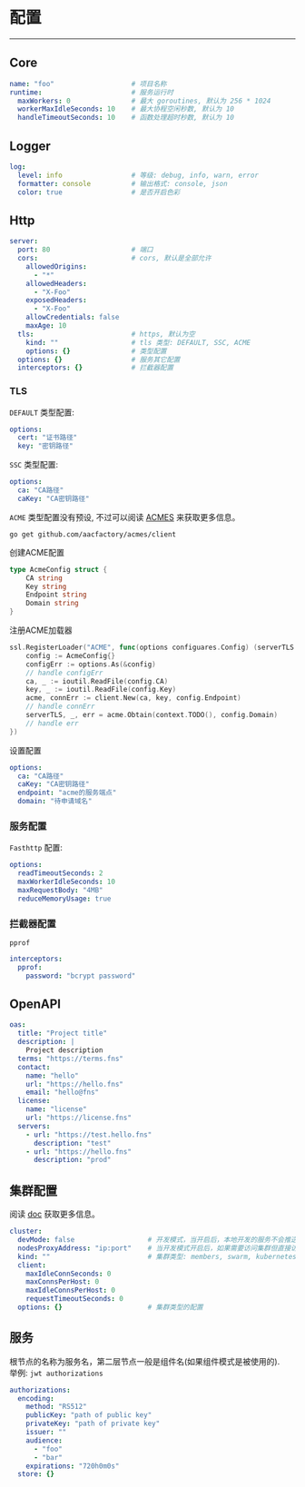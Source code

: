 # 配置

---

## Core
```yaml
name: "foo"                   # 项目名称
runtime:                      # 服务运行时
  maxWorkers: 0               # 最大 goroutines, 默认为 256 * 1024
  workerMaxIdleSeconds: 10    # 最大协程空闲秒数, 默认为 10
  handleTimeoutSeconds: 10    # 函数处理超时秒数, 默认为 10
```
## Logger
```yaml
log:
  level: info                 # 等级: debug, info, warn, error
  formatter: console          # 输出格式: console, json
  color: true                 # 是否开启色彩
```
## Http
```yaml
server:
  port: 80                    # 端口
  cors:                       # cors, 默认是全部允许
    allowedOrigins:
      - "*"
    allowedHeaders:
      - "X-Foo"
    exposedHeaders:
      - "X-Foo"
    allowCredentials: false
    maxAge: 10
  tls:                        # https, 默认为空
    kind: ""                  # tls 类型: DEFAULT, SSC, ACME 
    options: {}               # 类型配置
  options: {}                 # 服务其它配置
  interceptors: {}            # 拦截器配置
```
### TLS
`DEFAULT` 类型配置: 
```yaml
options: 
  cert: "证书路径"
  key: "密钥路径"
```
`SSC` 类型配置:
```yaml
options:
  ca: "CA路径"
  caKey: "CA密钥路径"
```
`ACME` 类型配置没有预设, 不过可以阅读 [ACMES](https://github.com/aacfactory/acmes) 来获取更多信息。
```shell
go get github.com/aacfactory/acmes/client
```
创建ACME配置
```go
type AcmeConfig struct {
	CA string 
	Key string
	Endpoint string
	Domain string
}
```
注册ACME加载器
```go
ssl.RegisterLoader("ACME", func(options configuares.Config) (serverTLS *tls.Config, clientTLS *tls.Config, err error) {
	config := AcmeConfig{}
	configErr := options.As(&config)
	// handle configErr
	ca, _ := ioutil.ReadFile(config.CA)
	key, _ := ioutil.ReadFile(config.Key)
	acme, connErr := client.New(ca, key, config.Endpoint) 
	// handle connErr 
	serverTLS, _, err = acme.Obtain(context.TODO(), config.Domain) 
	// handle err
})
```
设置配置
```yaml
options:
  ca: "CA路径"
  caKey: "CA密钥路径"
  endpoint: "acme的服务端点"
  domain: "待申请域名"
```
### 服务配置
`Fasthttp` 配置:
```yaml
options:
  readTimeoutSeconds: 2
  maxWorkerIdleSeconds: 10
  maxRequestBody: "4MB"
  reduceMemoryUsage: true
```
### 拦截器配置
`pprof`
```yaml
interceptors:
  pprof:
    password: "bcrypt password"
```
## OpenAPI
```yaml
oas:
  title: "Project title"
  description: |
    Project description
  terms: "https://terms.fns"
  contact:
    name: "hello"
    url: "https://hello.fns"
    email: "hello@fns"
  license:
    name: "license"
    url: "https://license.fns"
  servers:
    - url: "https://test.hello.fns"
      description: "test"
    - url: "https://hello.fns"
      description: "prod"
```
## 集群配置
阅读 [doc](https://github.com/aacfactory/fns/blob/main/docs/cluster_zh.md) 获取更多信息。
```yaml
cluster:
  devMode: false                  # 开发模式，当开启后，本地开发的服务不会推送到集群中。
  nodesProxyAddress: "ip:port"    # 当开发模式开启后，如果需要访问集群但直接访问不行，则可以添加一个集群访问代理。
  kind: ""                        # 集群类型: members, swarm, kubernetes.
  client:
    maxIdleConnSeconds: 0
    maxConnsPerHost: 0
    maxIdleConnsPerHost: 0
    requestTimeoutSeconds: 0
  options: {}                     # 集群类型的配置
```
## 服务
根节点的名称为服务名，第二层节点一般是组件名(如果组件模式是被使用的).   
举例: `jwt authorizations`
```yaml
authorizations:
  encoding:
    method: "RS512"
    publicKey: "path of public key"
    privateKey: "path of private key"
    issuer: ""
    audience:
      - "foo"
      - "bar"
    expirations: "720h0m0s"
  store: {}
```
